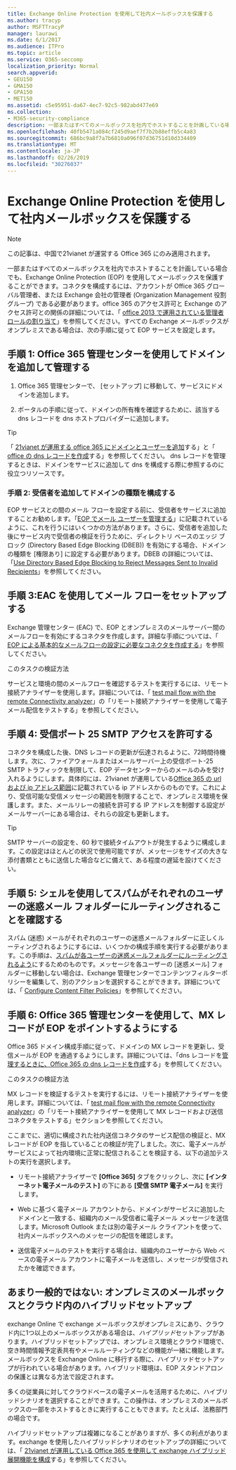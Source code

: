 ```yaml
---
title: Exchange Online Protection を使用して社内メールボックスを保護する
ms.author: tracyp
author: MSFTTracyP
manager: laurawi
ms.date: 6/1/2017
ms.audience: ITPro
ms.topic: article
ms.service: O365-seccomp
localization_priority: Normal
search.appverid:
- GEU150
- GMA150
- GPA150
- MET150
ms.assetid: c5e95951-da67-4ec7-92c5-982abd477e69
ms.collection:
- M365-security-compliance
description: 一部またはすべてのメールボックスを社内でホストすることを計画している場合でも、Exchange Online Protection (EOP) を使用してメールボックスを保護することができます。コネクタを構成するには、アカウントが Office 365 グローバル管理者、または Exchange 会社の管理者 (Organization Management 役割グループ) である必要があります。office 365 のアクセス許可と Exchange のアクセス許可との関係の詳細については、「office 2013 で運用されている管理者ロールの割り当て」を参照してください。すべての Exchange メールボックスがオンプレミスである場合は、次の手順に従って EOP サービスを設定します。
ms.openlocfilehash: 40fb5471a084cf245d9aef7f7b2b88effb5c4a83
ms.sourcegitcommit: 686bc9a8f7a7b6810a096f07d36751d10d334409
ms.translationtype: MT
ms.contentlocale: ja-JP
ms.lasthandoff: 02/26/2019
ms.locfileid: "30276037"
---
```

# <a name="protect-on-premises-mailboxes-with-exchange-online-protection"></a>Exchange Online Protection を使用して社内メールボックスを保護する

> [!NOTE]
> この記事は、中国で21vianet が運営する Office 365 にのみ適用されます。 
  
一部またはすべてのメールボックスを社内でホストすることを計画している場合でも、Exchange Online Protection (EOP) を使用してメールボックスを保護することができます。コネクタを構成するには、アカウントが Office 365 グローバル管理者、または Exchange 会社の管理者 (Organization Management 役割グループ) である必要があります。office 365 のアクセス許可と Exchange のアクセス許可との関係の詳細については、「 [office 2013 で運用されている管理者ロールの割り当て](https://support.office.com/article/d58b8089-cbfd-41ec-b64c-9cfcbef495ac)」を参照してください。すべての Exchange メールボックスがオンプレミスである場合は、次の手順に従って EOP サービスを設定します。 
  
## <a name="step-1-use-the-office-365-admin-center-to-add-and-verify-your-domain"></a>手順 1: Office 365 管理センターを使用してドメインを追加して管理する

1. Office 365 管理センターで、 [セットアップ] に移動して、サービスにドメインを追加します。
    
2.  ポータルの手順に従って、ドメインの所有権を確認するために、該当する dns レコードを dns ホストプロバイダーに追加します。 
    
> [!TIP]
> 「 [21vianet が運用する office 365 にドメインとユーザーを追加](https://support.office.com/article/1cd4839b-d051-46b8-ab9b-bc7752024e78)する」と「 [office の dns レコードを作成](https://support.office.com/article/0669bf14-414d-4f51-8231-6b710ce7980b)する」を参照してください。 dns レコードを管理するときは、ドメインをサービスに追加して dns を構成する際に参照するのに役立つリソースです。 
  
### <a name="step-2-add-recipients-and-configure-the-domain-type"></a>手順 2: 受信者を追加してドメインの種類を構成する

EOP サービスとの間のメール フローを設定する前に、受信者をサービスに追加することお勧めします。「[EOP でメール ユーザーを管理する](https://go.microsoft.com/fwlink/?LinkId=506782)」に記載されているように、これを行うにはいくつかの方法があります。さらに、受信者を追加した後にサービス内で受信者の検証を行うために、ディレクトリ ベースのエッジ ブロック (Directory Based Edge Blocking (DBEB)) を有効にする場合、ドメインの種類を [権限あり] に設定する必要があります。DBEB の詳細については、「[Use Directory Based Edge Blocking to Reject Messages Sent to Invalid Recipients](https://go.microsoft.com/fwlink/?LinkId=506781)」を参照してください。
  
## <a name="step-3-use-the-eac-to-set-up-mail-flow"></a>手順 3:EAC を使用してメール フローをセットアップする

Exchange 管理センター (EAC) で、EOP とオンプレミスのメールサーバー間のメールフローを有効にするコネクタを作成します。詳細な手順については、「 [EOP による基本的なメールフローの設定に必要なコネクタを作成する](https://go.microsoft.com/fwlink/?LinkId=506780)」を参照してください。
  
 このタスクの検証方法 
  
 サービスと環境の間のメールフローを確認するテストを実行するには、リモート接続アナライザーを使用します。詳細については、「 [test mail flow with the remote Connectivity analyzer](https://go.microsoft.com/fwlink/?LinkId=506784)」の「リモート接続アナライザーを使用して電子メール配信をテストする」を参照してください。
  
## <a name="step-4-allow-inbound-port-25-smtp-access"></a>手順 4: 受信ポート 25 SMTP アクセスを許可する

コネクタを構成した後、DNS レコードの更新が伝達されるように、72時間待機します。次に、ファイアウォールまたはメールサーバー上の受信ポート-25 SMTP トラフィックを制限して、EOP データセンターからのメールのみを受け入れるようにします。具体的には、21vianet が運用している[Office 365 の url および ip アドレス範囲](https://support.office.com/article/5c47c07d-f9b6-4b78-a329-bfdc1b6da7a0#__exchange_online_protection)に記載されている ip アドレスからのものです。これにより、受信可能な受信メッセージの範囲を制限することで、オンプレミス環境を保護します。また、メールリレーの接続を許可する IP アドレスを制御する設定がメールサーバーにある場合は、それらの設定も更新します。
  
> [!TIP]
> SMTP サーバーの設定を、60 秒で接続タイムアウトが発生するように構成します。この設定はほとんどの状況で使用可能ですが、メッセージをサイズの大きな添付書類とともに送信した場合などに備えて、ある程度の遅延を設けてください。 
  
## <a name="step-5-use-the-shell-to-ensure-that-spam-is-routed-to-each-users-junk-email-folder"></a>手順 5: シェルを使用してスパムがそれぞれのユーザーの迷惑メール フォルダーにルーティングされることを確認する

スパム (迷惑) メールがそれぞれのユーザーの迷惑メールフォルダーに正しくルーティングされるようにするには、いくつかの構成手順を実行する必要があります。この手順は、[スパムが各ユーザーの迷惑メールフォルダーにルーティングされるよう](https://go.microsoft.com/fwlink/?LinkId=506804)にするためのものです。メッセージを各ユーザーの [迷惑メール] フォルダーに移動しない場合は、Exchange 管理センターでコンテンツフィルターポリシーを編集して、別のアクションを選択することができます。詳細については、「 [Configure Content Filter Policies](https://go.microsoft.com/fwlink/?LinkId=506805)」を参照してください。 
  
## <a name="step-6-use-the-office-365-admin-center-to-point-your-mx-record-to-eop"></a>手順 6: Office 365 管理センターを使用して、MX レコードが EOP をポイントするようにする

Office 365 ドメイン構成手順に従って、ドメインの MX レコードを更新し、受信メールが EOP を通過するようにします。詳細については、「dns レコードを[管理するときに、Office 365 の dns レコードを作成](https://support.office.com/article/0669bf14-414d-4f51-8231-6b710ce7980b)する」を参照してください。
  
このタスクの検証方法
  
 MX レコードを検証するテストを実行するには、リモート接続アナライザーを使用します。詳細については、「 [test mail flow with the remote Connectivity analyzer](https://go.microsoft.com/fwlink/?LinkId=506784)」の「リモート接続アナライザーを使用して MX レコードおよび送信コネクタをテストする」セクションを参照してください。 
  
ここまでに、適切に構成された社内送信コネクタのサービス配信の検証と、MX レコードが EOP を指していることの検証が完了しました。次に、電子メールがサービスによって社内環境に正常に配信されることを検証する、以下の追加テストの実行を選択します。
  
- リモート接続アナライザーで **[Office 365]** タブをクリックし、次に **[インターネット電子メールのテスト]** の下にある **[受信 SMTP 電子メール]** を実行します。
    
- Web に基づく電子メール アカウントから、ドメインがサービスに追加したドメインと一致する、組織内のメール受信者に電子メール メッセージを送信します。Microsoft Outlook または別の電子メール クライアントを使って、社内メールボックスへのメッセージの配信を確認します。
    
- 送信電子メールのテストを実行する場合は、組織内のユーザーから Web ベースの電子メール アカウントに電子メールを送信し、メッセージが受信されたかを確認できます。
    
## <a name="less-common-a-hybrid-setup-with-mailboxes-on-premises-and-in-the-cloud"></a>あまり一般的ではない: オンプレミスのメールボックスとクラウド内のハイブリッドセットアップ

exchange Online で exchange メールボックスがオンプレミスにあり、クラウド内に1つ以上のメールボックスがある場合は、*ハイブリッド*セットアップがあります。ハイブリッドセットアップでは、オンプレミス環境とクラウド環境で、空き時間情報予定表共有やメールルーティングなどの機能が一緒に機能します。メールボックスを Exchange Online に移行する際に、ハイブリッドセットアップが行われている場合があります。ハイブリッド環境は、EOP スタンドアロンの保護とは異なる方法で設定されます。 
  
多くの従業員に対してクラウドベースの電子メールを活用するために、ハイブリッドシナリオを選択することができます。この操作は、オンプレミスのメールボックスの一部をホストするときに実行することもできます。たとえば、法務部門の場合です。 
  
ハイブリッドセットアップは複雑になることがありますが、多くの利点があります。exchange を使用したハイブリッドシナリオのセットアップの詳細については、「 [21vianet が運用している Office 365 を使用して exchange ハイブリッド展開機能を構成](https://support.office.com/article/26e7cc26-c980-4cc5-a082-c333de544b6d)する」を参照してください。
  

